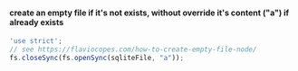 #### create an empty file if it's not exists, without override it's content ("a") if already exists

```js
'use strict';
// see https://flaviocopes.com/how-to-create-empty-file-node/
fs.closeSync(fs.openSync(sqliteFile, "a"));
```